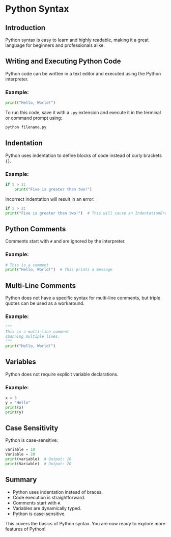 # Python Syntax

## Introduction

Python syntax is easy to learn and highly readable, making it a great language for beginners and professionals alike.

## Writing and Executing Python Code

Python code can be written in a text editor and executed using the Python interpreter.

### Example:

```python
print("Hello, World!")
```

To run this code, save it with a `.py` extension and execute it in the terminal or command prompt using:

```sh
python filename.py
```

## Indentation

Python uses indentation to define blocks of code instead of curly brackets `{}`.

### Example:

```python
if 5 > 2:
    print("Five is greater than two!")
```

Incorrect indentation will result in an error:

```python
if 5 > 2:
print("Five is greater than two!")  # This will cause an IndentationError
```

## Python Comments

Comments start with `#` and are ignored by the interpreter.

### Example:

```python
# This is a comment
print("Hello, World!")  # This prints a message
```

## Multi-Line Comments

Python does not have a specific syntax for multi-line comments, but triple quotes can be used as a workaround.

### Example:

```python
"""
This is a multi-line comment
spanning multiple lines.
"""
print("Hello, World!")
```

## Variables

Python does not require explicit variable declarations.

### Example:

```python
x = 5
y = "Hello"
print(x)
print(y)
```

## Case Sensitivity

Python is case-sensitive:

```python
variable = 10
Variable = 20
print(variable)  # Output: 10
print(Variable)  # Output: 20
```

## Summary

- Python uses indentation instead of braces.
- Code execution is straightforward.
- Comments start with `#`.
- Variables are dynamically typed.
- Python is case-sensitive.

This covers the basics of Python syntax. You are now ready to explore more features of Python!
